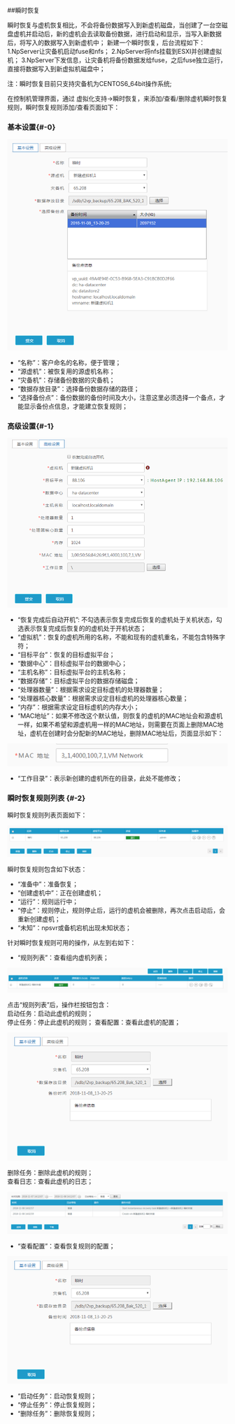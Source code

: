 ##瞬时恢复

瞬时恢复与虚机恢复相比，不会将备份数据写入到新虚机磁盘，当创建了一台空磁盘虚机并启动后，新的虚机会去读取备份数据，进行启动和显示，当写入新数据后，将写入的数据写入到新虚机中；
新建一个瞬时恢复，后台流程如下：
1.NpServer让灾备机启动fuse和nfs；
2.NpServer将nfs挂载到ESXI并创建虚拟机；
3.NpServer下发信息，让灾备机将备份数据发给fuse，之后fuse独立运行，直接将数据写入到新虚拟机磁盘中；

注：瞬时恢复目前只支持灾备机为CENTOS6_64bit操作系统;

在控制机管理界面，通过 虚拟化支持-&gt;瞬时恢复，来添加/查看/删除虚机瞬时恢复规则，瞬时恢复规则添加/查看页面如下：

### 基本设置{#-0}

![说明: 1](/assets/V6.11811081349.png)

* “名称”：客户命名的名称，便于管理；
* “源虚机”：被恢复用的源虚机名称；
* “灾备机”：存储备份数据的灾备机；
* “数据存放目录”：选择备份数据存储的路径；
* “选择备份点”：备份数据的备份时间及大小，注意这里必须选择一个备点，才能显示备份点信息，才能建立恢复规则；

### 高级设置{#-1}

![说明: 1](/assets/V6.11811081350.png)

* “恢复完成后自动开机”: 不勾选表示恢复完成后恢复的虚机处于关机状态，勾选表示恢复完成后恢复的的虚机处于开机状态；
* “虚拟机”：恢复的虚机所用的名称，不能和现有的虚机重名，不能包含特殊字符；
* “目标平台”：恢复的目标虚拟平台；
* “数据中心”：目标虚拟平台的数据中心；
* “主机名称”：目标虚拟平台的主机名称；
* “数据存储”：目标虚拟平台的数据存储磁盘；
* “处理器数量”：根据需求设定目标虚机的处理器数量；
* “处理器核心数量”：根据需求设定目标虚机的处理器核心数量；
* “内存”：根据需求设定目标虚机的内存大小；
* “MAC地址”：如果不修改这个默认值，则恢复的虚机的MAC地址会和源虚机一样，如果不希望和源虚机用一样的MAC地址，则需要在页面上删除MAC地址，虚机在创建时会分配新的MAC地址，删除MAC地址后，页面显示如下：

![说明: 1](/assets/V6.11811081039.png)
* “工作目录”：表示新创建的虚机所在的目录，此处不能修改；

### 瞬时恢复规则列表 {#-2}

瞬时恢复规则列表页面如下：

![说明: 1](/assets/V6.11811081404.png)

瞬时恢复规则包含如下状态：

* “准备中”：准备恢复；
* “创建虚机中”：正在创建虚机；
* “运行”：规则运行中；
* “停止”：规则停止，规则停止后，运行的虚机会被删除，再次点击启动后，会重新创建虚机；
* “未知”：npsvr或备机宕机出现未知状态；

针对瞬时恢复规则可用的操作，从左到右如下：

* “规则列表”：查看组内虚机列表；

![说明: 1](/assets/V6.11811081409.png)

点击“规则列表”后，操作栏按钮包含：  
启动任务：启动此虚机的规则；  
停止任务：停止此虚机的规则；
查看配置：查看此虚机的配置；

![说明: 1](/assets/V6.11811081411.png)

删除任务：删除此虚机的规则；  
查看日志：查看此虚机的日志；

![说明: 1](/assets/V6.11811081412.png)

* “查看配置”：查看恢复规则的配置；

![说明: 1](/assets/V6.11811081411.png)

* “启动任务”：启动恢复规则；
* “停止任务”：停止恢复规则；
* “删除任务”：删除恢复规则；